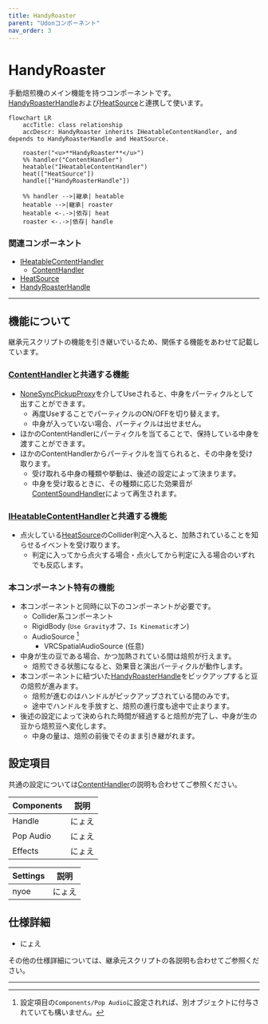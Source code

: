 ```yaml
---
title: HandyRoaster
parent: "Udonコンポーネント"
nav_order: 3
---
```


# HandyRoaster

手動焙煎機のメイン機能を持つコンポーネントです。  
[HandyRoasterHandle]および[HeatSource]と連携して使います。

```mermaid
flowchart LR
    accTitle: class relationship
    accDescr: HandyRoaster inherits IHeatableContentHandler, and depends to HandyRoasterHandle and HeatSource.

    roaster("<u>**HandyRoaster**</u>")
    %% handler("ContentHandler")
    heatable("IHeatableContentHandler")
    heat(["HeatSource"])
    handle(["HandyRoasterHandle"])

    %% handler -->|継承| heatable
    heatable -->|継承| roaster
    heatable <-.->|依存| heat
    roaster <-.->|依存| handle
```

### 関連コンポーネント

- [IHeatableContentHandler]
  - [ContentHandler]
- [HeatSource]
- [HandyRoasterHandle]

---

## 機能について

継承元スクリプトの機能を引き継いでいるため、関係する機能をあわせて記載しています。

### [ContentHandler]と共通する機能

- [NoneSyncPickupProxy]を介してUseされると、中身をパーティクルとして出すことができます。
  - 再度UseすることでパーティクルのON/OFFを切り替えます。
  - 中身が入っていない場合、パーティクルは出せません。
- ほかのContentHandlerにパーティクルを当てることで、保持している中身を渡すことができます。
- ほかのContentHandlerからパーティクルを当てられると、その中身を受け取ります。
  - 受け取れる中身の種類や挙動は、後述の設定によって決まります。
  - 中身を受け取るときに、その種類に応じた効果音が[ContentSoundHandler]によって再生されます。

### [IHeatableContentHandler]と共通する機能

- 点火している[HeatSource]のCollider判定へ入ると、加熱されていることを知らせるイベントを受け取ります。
  - 判定に入ってから点火する場合・点火してから判定に入る場合のいずれでも反応します。

### 本コンポーネント特有の機能

- 本コンポーネントと同時に以下のコンポーネントが必要です。
  - Collider系コンポーネント
  - RigidBody (`Use Gravity`オフ、`Is Kinematic`オン)
  - AudioSource [^1]
    - VRCSpatialAudioSource (任意)
- 中身が生の豆である場合、かつ加熱されている間は焙煎が行えます。
  - 焙煎できる状態になると、効果音と演出パーティクルが動作します。
- 本コンポーネントに紐づいた[HandyRoasterHandle]をピックアップすると豆の焙煎が進みます。
  - 焙煎が進むのはハンドルがピックアップされている間のみです。
  - 途中でハンドルを手放すと、焙煎の進行度も途中で止まります。
- 後述の設定によって決められた時間が経過すると焙煎が完了し、中身が生の豆から焙煎豆へ変化します。
  - 中身の量は、焙煎の前後でそのまま引き継がれます。



## 設定項目

共通の設定については[ContentHandler]の説明も合わせてご参照ください。

| Components | 説明 |
| ---- | ---- |
| Handle | にょえ |
| Pop Audio | にょえ |
| Effects | にょえ |

| Settings | 説明 |
| ---- | ---- |
| nyoe | にょえ |


## 仕様詳細

- にょえ

その他の仕様詳細については、継承元スクリプトの各説明も合わせてご参照ください。

---

[^1]: 設定項目の`Components/Pop Audio`に設定されれば、別オブジェクトに付与されていても構いません。



[IHeatableContentHandler]: /docs/udon/IHeatableContentHandler
[ContentHandler]: /docs/udon/ConentHandler
[NoneSyncPickupProxy]: /docs/udon/NoneSyncPickupProxy
[ContentSoundHandler]: /docs/udon/ContentSoundHandler
[HeatSource]: /docs/udon/HeatSource
[HandyRoasterHandle]: /docs/udon/HandyRoasterHandle

